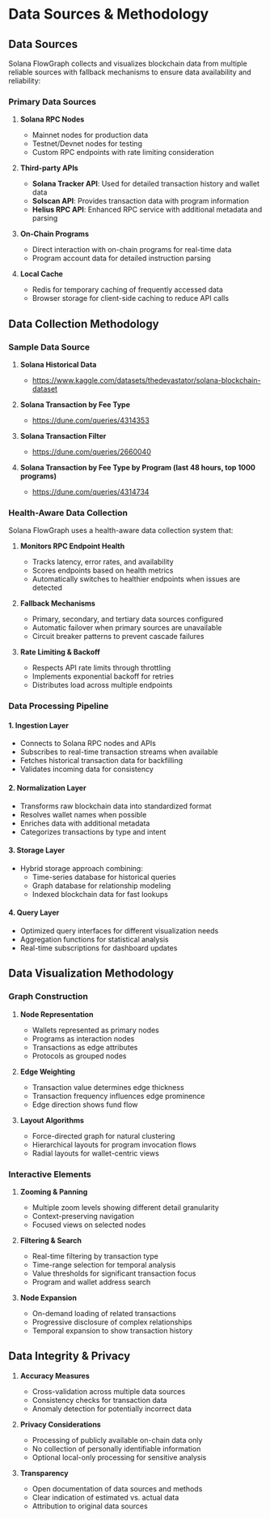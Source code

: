 # Data Sources & Methodology

## Data Sources

Solana FlowGraph collects and visualizes blockchain data from multiple reliable sources with fallback mechanisms to ensure data availability and reliability:

### Primary Data Sources

1. **Solana RPC Nodes**
   - Mainnet nodes for production data
   - Testnet/Devnet nodes for testing
   - Custom RPC endpoints with rate limiting consideration

2. **Third-party APIs**
   - **Solana Tracker API**: Used for detailed transaction history and wallet data
   - **Solscan API**: Provides transaction data with program information
   - **Helius RPC API**: Enhanced RPC service with additional metadata and parsing

3. **On-Chain Programs**
   - Direct interaction with on-chain programs for real-time data
   - Program account data for detailed instruction parsing

4. **Local Cache**
   - Redis for temporary caching of frequently accessed data
   - Browser storage for client-side caching to reduce API calls

## Data Collection Methodology

### Sample Data Source
1. **Solana Historical Data**
   - https://www.kaggle.com/datasets/thedevastator/solana-blockchain-dataset

2. **Solana Transaction by Fee Type**
   - https://dune.com/queries/4314353

3. **Solana Transaction Filter**
   - https://dune.com/queries/2660040

4. **Solana Transaction by Fee Type by Program (last 48 hours, top 1000 programs)**
   - https://dune.com/queries/4314734

### Health-Aware Data Collection

Solana FlowGraph uses a health-aware data collection system that:

1. **Monitors RPC Endpoint Health**
   - Tracks latency, error rates, and availability
   - Scores endpoints based on health metrics
   - Automatically switches to healthier endpoints when issues are detected

2. **Fallback Mechanisms**
   - Primary, secondary, and tertiary data sources configured
   - Automatic failover when primary sources are unavailable
   - Circuit breaker patterns to prevent cascade failures

3. **Rate Limiting & Backoff**
   - Respects API rate limits through throttling
   - Implements exponential backoff for retries
   - Distributes load across multiple endpoints

### Data Processing Pipeline

#### 1. Ingestion Layer
- Connects to Solana RPC nodes and APIs
- Subscribes to real-time transaction streams when available
- Fetches historical transaction data for backfilling
- Validates incoming data for consistency

#### 2. Normalization Layer
- Transforms raw blockchain data into standardized format
- Resolves wallet names when possible
- Enriches data with additional metadata
- Categorizes transactions by type and intent

#### 3. Storage Layer
- Hybrid storage approach combining:
  - Time-series database for historical queries
  - Graph database for relationship modeling
  - Indexed blockchain data for fast lookups

#### 4. Query Layer
- Optimized query interfaces for different visualization needs
- Aggregation functions for statistical analysis
- Real-time subscriptions for dashboard updates

## Data Visualization Methodology

### Graph Construction

1. **Node Representation**
   - Wallets represented as primary nodes
   - Programs as interaction nodes
   - Transactions as edge attributes
   - Protocols as grouped nodes

2. **Edge Weighting**
   - Transaction value determines edge thickness
   - Transaction frequency influences edge prominence
   - Edge direction shows fund flow

3. **Layout Algorithms**
   - Force-directed graph for natural clustering
   - Hierarchical layouts for program invocation flows
   - Radial layouts for wallet-centric views

### Interactive Elements

1. **Zooming & Panning**
   - Multiple zoom levels showing different detail granularity
   - Context-preserving navigation
   - Focused views on selected nodes

2. **Filtering & Search**
   - Real-time filtering by transaction type
   - Time-range selection for temporal analysis
   - Value thresholds for significant transaction focus
   - Program and wallet address search

3. **Node Expansion**
   - On-demand loading of related transactions
   - Progressive disclosure of complex relationships
   - Temporal expansion to show transaction history

## Data Integrity & Privacy

1. **Accuracy Measures**
   - Cross-validation across multiple data sources
   - Consistency checks for transaction data
   - Anomaly detection for potentially incorrect data

2. **Privacy Considerations**
   - Processing of publicly available on-chain data only
   - No collection of personally identifiable information
   - Optional local-only processing for sensitive analysis

3. **Transparency**
   - Open documentation of data sources and methods
   - Clear indication of estimated vs. actual data
   - Attribution to original data sources 